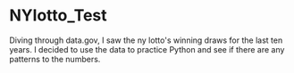 # NYlotto_Test
Diving through data.gov, I saw the ny lotto's winning draws for the last ten years. I decided to use the data to practice Python and see if there are any patterns to the numbers.

